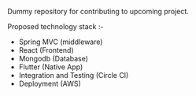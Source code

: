 Dummy repository for contributing to upcoming project.

Proposed technology stack :-
- Spring MVC (middleware)
- React (Frontend)
- Mongodb (Database)
- Flutter (Native App)
- Integration and Testing (Circle CI)
- Deployment (AWS)
